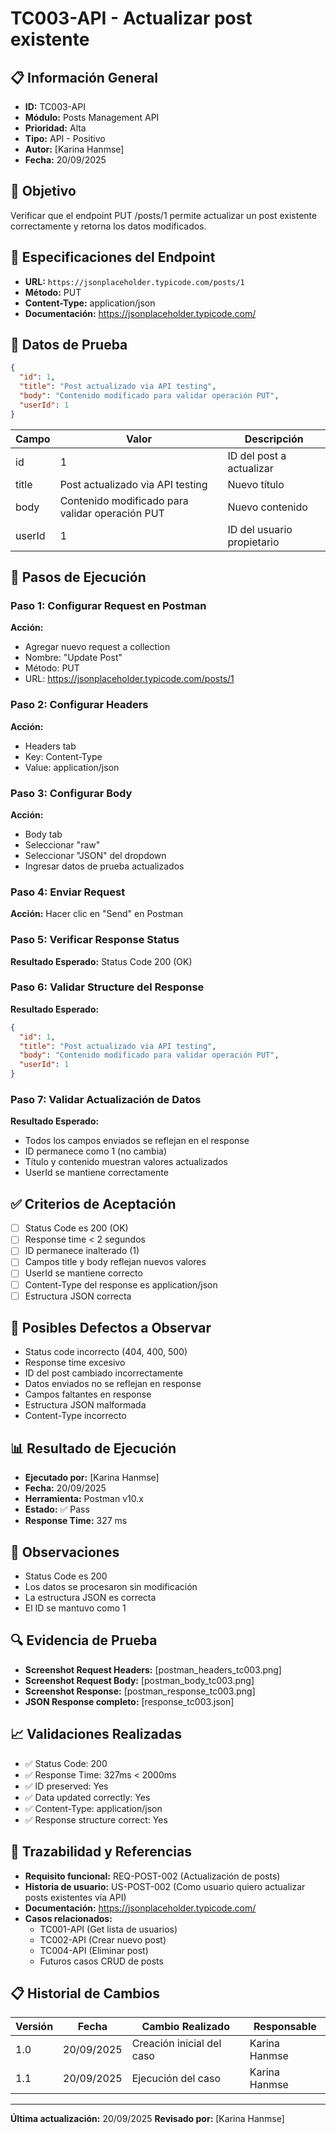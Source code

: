 # TC003-API - Actualizar post existente

## 📋 Información General
- **ID:** TC003-API
- **Módulo:** Posts Management API
- **Prioridad:** Alta
- **Tipo:** API - Positivo
- **Autor:** [Karina Hanmse]
- **Fecha:** 20/09/2025

## 🎯 Objetivo
Verificar que el endpoint PUT /posts/1 permite actualizar un post existente correctamente y retorna los datos modificados.

## 📡 Especificaciones del Endpoint
- **URL:** `https://jsonplaceholder.typicode.com/posts/1`
- **Método:** PUT
- **Content-Type:** application/json
- **Documentación:** https://jsonplaceholder.typicode.com/

## 🧪 Datos de Prueba
```json
{
  "id": 1,
  "title": "Post actualizado via API testing",
  "body": "Contenido modificado para validar operación PUT",
  "userId": 1
}
```

| Campo   | Valor | Descripción |
|-------  |-------|-------------|
| id      | 1     | ID del post a actualizar |
| title   | Post actualizado via API testing | Nuevo título |
| body    | Contenido modificado para validar operación PUT | Nuevo contenido |
| userId  |   1   | ID del usuario propietario |

## 🔄 Pasos de Ejecución

### Paso 1: Configurar Request en Postman
**Acción:** 
- Agregar nuevo request a collection
- Nombre: "Update Post"
- Método: PUT
- URL: https://jsonplaceholder.typicode.com/posts/1

### Paso 2: Configurar Headers
**Acción:** 
- Headers tab
- Key: Content-Type
- Value: application/json

### Paso 3: Configurar Body
**Acción:**
- Body tab
- Seleccionar "raw"
- Seleccionar "JSON" del dropdown
- Ingresar datos de prueba actualizados

### Paso 4: Enviar Request
**Acción:** Hacer clic en "Send" en Postman

### Paso 5: Verificar Response Status
**Resultado Esperado:** Status Code 200 (OK)

### Paso 6: Validar Structure del Response
**Resultado Esperado:**
```json
{
  "id": 1,
  "title": "Post actualizado via API testing",
  "body": "Contenido modificado para validar operación PUT",
  "userId": 1
}
```

### Paso 7: Validar Actualización de Datos
**Resultado Esperado:**
- Todos los campos enviados se reflejan en el response
- ID permanece como 1 (no cambia)
- Título y contenido muestran valores actualizados
- UserId se mantiene correctamente

## ✅ Criterios de Aceptación
- [ ] Status Code es 200 (OK)
- [ ] Response time < 2 segundos
- [ ] ID permanece inalterado (1)
- [ ] Campos title y body reflejan nuevos valores
- [ ] UserId se mantiene correcto
- [ ] Content-Type del response es application/json
- [ ] Estructura JSON correcta

## 🐛 Posibles Defectos a Observar
- Status code incorrecto (404, 400, 500)
- Response time excesivo
- ID del post cambiado incorrectamente
- Datos enviados no se reflejan en response
- Campos faltantes en response
- Estructura JSON malformada
- Content-Type incorrecto

## 📊 Resultado de Ejecución
- **Ejecutado por:** [Karina Hanmse]
- **Fecha:** 20/09/2025
- **Herramienta:** Postman v10.x
- **Estado:** ✅ Pass
- **Response Time:** 327 ms

## 📝 Observaciones
- Status Code es  200
- Los datos se procesaron sin modificación
- La estructura JSON es correcta
- El ID se mantuvo como 1

## 🔍 Evidencia de Prueba
- **Screenshot Request Headers:** [postman_headers_tc003.png]
- **Screenshot Request Body:** [postman_body_tc003.png]
- **Screenshot Response:** [postman_response_tc003.png]
- **JSON Response completo:** [response_tc003.json]

## 📈 Validaciones Realizadas
- ✅ Status Code: 200
- ✅ Response Time: 327ms < 2000ms
- ✅ ID preserved: Yes
- ✅ Data updated correctly: Yes
- ✅ Content-Type: application/json
- ✅ Response structure correct: Yes

## 🔗 Trazabilidad y Referencias
- **Requisito funcional:** REQ-POST-002 (Actualización de posts)
- **Historia de usuario:** US-POST-002 (Como usuario quiero actualizar posts existentes vía API)
- **Documentación:** https://jsonplaceholder.typicode.com/
- **Casos relacionados:** 
  - TC001-API (Get lista de usuarios)
  - TC002-API (Crear nuevo post)
  - TC004-API (Eliminar post)
  - Futuros casos CRUD de posts

## 📋 Historial de Cambios
| Versión | Fecha | Cambio Realizado | Responsable |
|---------|--------|------------------|-------------|
| 1.0 | 20/09/2025 | Creación inicial del caso | Karina Hanmse |
| 1.1 | 20/09/2025 | Ejecución del caso | Karina Hanmse |

---
**Última actualización:** 20/09/2025
**Revisado por:** [Karina Hanmse]
